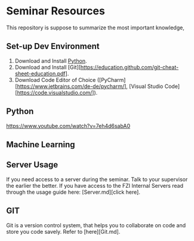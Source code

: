 # Seminar Resources

This repository is suppose to summarize the most important knowledge,



## Set-up Dev Environment 
1. Download and Install <a href='https://realpython.com/installing-python/'>Python</a>.
2. Download and Install [Git][https://education.github.com/git-cheat-sheet-education.pdf].
3. Download Code Editor of Choice ([PyCharm][https://www.jetbrains.com/de-de/pycharm/], [Visual Studio Code][https://code.visualstudio.com/]).

## Python 

https://www.youtube.com/watch?v=7eh4d6sabA0

## Machine Learning 

## Server Usage 
If you need access to a server during the seminar. Talk to your supervisor the earlier the better. 
If you have access to the FZI Internal Servers read through the usage guide here: [Server.md][click here].

## GIT 

Git is a version control system, that helps you to collaborate on code and store you code savely. Refer to [here][Git.md].



